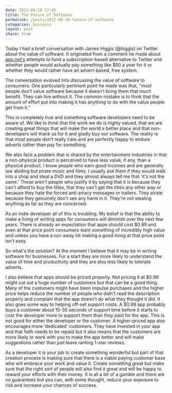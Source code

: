 ```yaml
---
date: 2012-08-10 17:45
title: The Future of Software
permalink: /posts/2012-08-10-future-of-software
categories: business
layout: post
share: true
---
```


Today I had a brief conversation with James Higgis (@higgis) on Twitter about the value of software. It originated from a comment he made about <a href="http://www.app.net">app.net's</a> attempts to fund a subscription-based alternative to Twitter and whether people would actually pay something like $50 a year for it or whether they would rather have an advert-based, free system.

The conversation evolved into discussing the value of software to consumers. One particularly pertinent point he made was that, "most people don’t value software because it doesn’t bring them that much benefit. They can live without it. The common mistake is to think that the amount of effort put into making it has anything to do with the value people get from it."

This is completely true and something software developers need to be aware of. We like to think that the work we do is highly valued, that we are creating great things that will make the world a better place and that non-developers will thank us for it and gladly buy our software. The reality is that most people don't really care and are perfectly happy to endure adverts rather than pay for something.

We also face a problem that is shared by the entertainment industries in that a non-physical product is perceived to have less value, if any, than a physical product. I know people who earn good incomes and are generally law abiding but pirate music and films. I usually ask them if they would walk into a shop and steal a DVD and they almost always tell me that 'it's not the same.' These aren't people who justify it by saying that it is because they can't afford to buy the titles, that they can't get the titles any other way or because they hate the forced anti-piracy messages or trailers. They pirate because they genuinely don't see any harm in it. They're not stealing anything as far as they are concerned.

As an indie developer all of this is troubling. My belief is that the ability to make a living of writing apps for consumers will diminish over the next few years. There is already an expectation that apps should cost $0.99 and even at that price point consumers want something of incredibly high value and unless you have a run-away hit making a good living at that price point isn't easy.

So what's the solution? At the moment I believe that it may be in writing software for businesses. For a start they are more likely to understand the value of time and productivity and they are also less likely to tolerate adverts.

I also believe that apps should be priced properly. Not pricing it at $0.99 might cut out a huge number of customers but that can be a good thing. Many of the customers might have been impulse purchases and the higher price helps reduce the number of people who didn't read the description properly and complain that the app doesn't do what they thought it did. It also goes some way to helping off-set support costs. A $0.99 app probably buys a customer about 15-30 seconds of support time before it starts to cost the developer more to support them than they paid for the app. This is not good for either the developer or the customer. A higher-priced app also encourages more 'dedicated' customers. They have invested in your app and that faith needs to be repaid but it also means that the customers are more likely to work with you to make the app better and will make suggestions rather than just leave ranting 1-star reviews.

As a developer it is your job to create something wonderful but part of that creation process is making sure that there is a viable paying customer base who will embrace your work and value it. Create something great but make sure that the right sort of people will also find it great and will be happy to reward your efforts with their money. It is all a bit of a gamble and there are no guarantees but you can, with some thought, reduce your exposure to risk and increase your chances of success.
